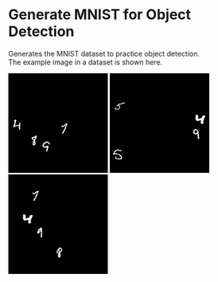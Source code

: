 # Generate MNIST for Object Detection

Generates the MNIST dataset to practice object detection.  
The example image in a dataset is shown here.

![example.png](images/1.png)
![example.png](images/2.png)
![example.png](images/3.png)
